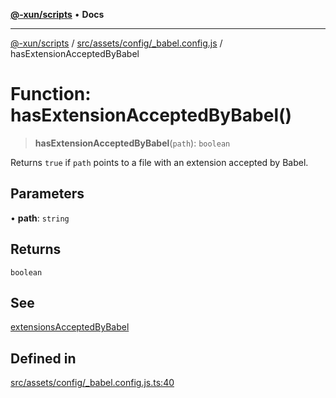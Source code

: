 [**@-xun/scripts**](../../../../../README.md) • **Docs**

***

[@-xun/scripts](../../../../../README.md) / [src/assets/config/\_babel.config.js](../README.md) / hasExtensionAcceptedByBabel

# Function: hasExtensionAcceptedByBabel()

> **hasExtensionAcceptedByBabel**(`path`): `boolean`

Returns `true` if `path` points to a file with an extension accepted by
Babel.

## Parameters

• **path**: `string`

## Returns

`boolean`

## See

[extensionsAcceptedByBabel](../variables/extensionsAcceptedByBabel.md)

## Defined in

[src/assets/config/\_babel.config.js.ts:40](https://github.com/Xunnamius/xscripts/blob/86b76a595de7a0bbf273ef7bb201d4c62f5e3d77/src/assets/config/_babel.config.js.ts#L40)
